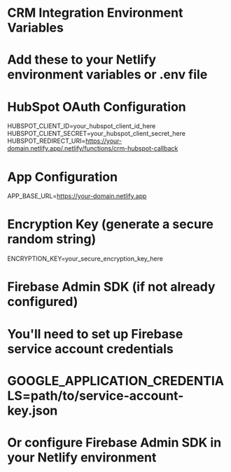 # CRM Integration Environment Variables
# Add these to your Netlify environment variables or .env file

# HubSpot OAuth Configuration
HUBSPOT_CLIENT_ID=your_hubspot_client_id_here
HUBSPOT_CLIENT_SECRET=your_hubspot_client_secret_here
HUBSPOT_REDIRECT_URI=https://your-domain.netlify.app/.netlify/functions/crm-hubspot-callback

# App Configuration
APP_BASE_URL=https://your-domain.netlify.app

# Encryption Key (generate a secure random string)
ENCRYPTION_KEY=your_secure_encryption_key_here

# Firebase Admin SDK (if not already configured)
# You'll need to set up Firebase service account credentials
# GOOGLE_APPLICATION_CREDENTIALS=path/to/service-account-key.json
# Or configure Firebase Admin SDK in your Netlify environment






